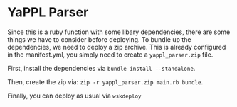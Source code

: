 # YaPPL Parser

Since this is a ruby function with some libary dependencies, there are
some things we have to consider before deploying.
To bundle up the dependencies, we need to deploy a zip archive. This is
already configured in the manifest.yml, you simply need to create a
`yappl_parser.zip` file.

First, install the dependencies via `bundle install --standalone`.

Then, create the zip via: `zip -r yappl_parser.zip main.rb bundle`.

Finally, you can deploy as usual via `wskdeploy`
